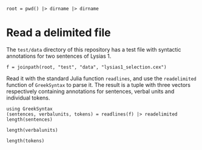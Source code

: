 ```@setup basic
root = pwd() |> dirname |> dirname
```

# Read a delimited file


The `test/data` directory of this repository has a test file with syntactic annotations for two sentences of Lysias 1.

```@example basic
f = joinpath(root, "test", "data", "lysias1_selection.cex")
```

Read it with the standard Julia function `readlines`, and use the `readelimited` function of `GreekSyntax` to parse it.  The result is a tuple with three vectors respectively containing annotations for sentences, verbal units and individual tokens.

```@example basic
using GreekSyntax
(sentences, verbalunits, tokens) = readlines(f) |> readelimited
length(sentences)
```

```@example basic
length(verbalunits)
```
```@example basic
length(tokens)
```